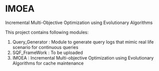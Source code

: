 # IMOEA
Incremental Multi-Objective Optimization using Evolutionary Algorithms

This project contains following modules:

1. Query_Generator : Module to generate query logs that mimic real life scenario for continuous queries
2. SQF_FrameWork : To be uploaded
3. IMOEA : Incremental Multi-objective Optimization using Evolutionary Algorithms for cache maintenance
